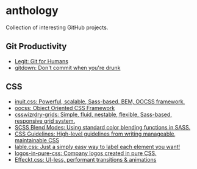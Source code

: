 anthology
=========

Collection of interesting GitHub projects.

## Git Productivity

- [Legit: Git for Humans](https://github.com/kennethreitz/legit) 
- [gitdown: Don't commit when you're drunk](https://github.com/noidontdig/gitdown)

## CSS

- [inuit.css: Powerful, scalable, Sass-based, BEM, OOCSS framework.](https://github.com/csswizardry/inuit.css)
- [oocss: Object Oriented CSS Framework](https://github.com/stubbornella/oocss)
- [csswizrdry-grids: Simple, fluid, nestable, flexible, Sass-based, responsive grid system.](https://github.com/csswizardry/csswizardry-grids)
- [SCSS Blend Modes: Using standard color blending functions in SASS.](https://github.com/heygrady/scss-blend-modes)
- [CSS Guidelines: High-level guidelines from writing manageable, maintainable CSS](https://github.com/csswizardry/CSS-Guidelines)
- [lable.css: Just a simply easy way to label each element you want!](https://github.com/usablica/label.css)
- [logos-in-pure-css: Company logos created in pure CSS.](https://github.com/bchanx/logos-in-pure-css)
- [Effeckt.css: UI-less, performant transitions & animations](https://github.com/h5bp/Effeckt.css)
